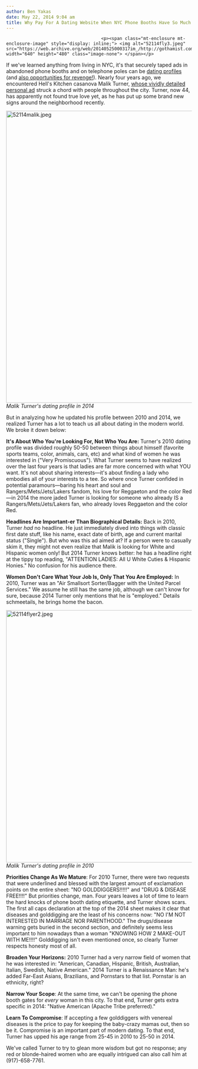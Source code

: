 ```yaml
---
author: Ben Yakas
date: May 22, 2014 9:04 am
title: Why Pay For A Dating Website When NYC Phone Booths Have So Much Free Space?
---
```


	
										<p><span class="mt-enclosure mt-enclosure-image" style="display: inline;"> <img alt="52114fly3.jpeg" src="https://web.archive.org/web/20140525000317im_/http://gothamist.com/attachments/byakas/52114fly3.jpeg" width="640" height="480" class="image-none"> </span></p>

<p>If we&apos;ve learned anything from living in NYC, it&apos;s that securely taped ads in abandoned phone booths and on telephone poles can be <a href="https://web.archive.org/web/20140525000317/http://gothamist.com/2012/02/03/females_only_weve_got_your_v-day_da.php">dating profiles</a> (and <a href="https://web.archive.org/web/20140525000317/http://gothamist.com/2012/05/04/photos_somebody_really_hates_tony_t_1.php#photo-1">also opportunities for revenge!</a>). Nearly four years ago, we encountered Hell&apos;s Kitchen casanova Malik Turner, <a href="https://web.archive.org/web/20140525000317/http://gothamist.com/2010/10/26/casanova_putting_payphones_to_good.php">whose vividly detailed personal ad</a> struck a chord with people throughout the city. Turner, now 44, has apparently not found true love yet, as he has put up some brand new signs around the neighborhood recently. </p>

<p><span class="mt-enclosure mt-enclosure-image" style="display: inline;"> </span></p><div class="image-none"> <img alt="52114malik.jpeg" src="https://web.archive.org/web/20140525000317im_/http://gothamist.com/attachments/byakas/52114malik.jpeg" width="640" height="793"> <br> <i> Malik Turner&apos;s dating profile in 2014</i></div> <p></p>

<p>But in analyzing how he updated his profile between 2010 and 2014, we realized Turner has a lot to teach us all about dating in the modern world. We broke it down below:</p>

<p><strong>It&apos;s About Who You&apos;re Looking For, Not Who You Are:</strong> Turner&apos;s 2010 dating profile was divided roughly 50-50 between things about himself (favorite sports teams, color, animals, cars, etc) and what kind of women he was interested in (&quot;Very Promiscuous&quot;). What Turner seems to have realized over the last four years is that ladies are far more concerned with what YOU want. It&apos;s not about sharing interests&#x2014;it&apos;s about finding a lady who embodies all of your interests to a tee. So where once Turner confided in potential paramours&#x2014;baring his heart and soul and Rangers/Mets/Jets/Lakers fandom, his love for Reggaeton and the color Red&#x2014;in 2014 the more jaded Turner is looking for someone who already IS a Rangers/Mets/Jets/Lakers fan, who already loves Reggaeton and the color Red. </p>

<p><strong>Headlines Are Important-er Than Biographical Details:</strong> Back in 2010, Turner <em>had</em> no headline. He just immediately dived into things with classic first date stuff, like his name, exact date of birth, age and current marital status (&quot;Single&quot;). But who was this ad aimed at? If a person were to casually skim it, they might not even realize that Malik is looking for White and Hispanic women only! But 2014 Turner knows better: he has a headline right at the tippy top reading, &quot;ATTENTION LADIES: All U White Cuties &amp; Hispanic Honies.&quot; No confusion for his audience there.</p>

<p><strong>Women Don&apos;t Care What Your Job Is, Only That You Are Employed:</strong> In 2010, Turner was an &quot;Air Smallsort Sorter/Bagger with the United Parcel Services.&quot; We assume he still has the same job, although we can&apos;t know for sure, because 2014 Turner only mentions that he is &quot;employed.&quot; Details schmeetails, he brings home the bacon.</p>

<p><span class="mt-enclosure mt-enclosure-image" style="display: inline;"> </span></p><div class="image-none"> <img alt="52114flyer2.jpeg" src="https://web.archive.org/web/20140525000317im_/http://gothamist.com/attachments/byakas/52114flyer2.jpeg" width="640" height="685"> <br> <i> Malik Turner&apos;s dating profile in 2010</i></div> <p></p>

<p><strong>Priorities Change As We Mature</strong>: For 2010 Turner, there were two requests that were underlined and blessed with the largest amount of exclamation points on the entire sheet: &quot;NO GOLDDIGGERS!!!!!&quot; and &quot;DRUG &amp; DISEASE FREE!!!!&quot; But priorities change, man. Four years leaves a lot of time to learn the hard knocks of phone booth dating etiquette, and Turner shows scars. The first all caps declaration at the top of the 2014 sheet makes it clear that diseases and golddigging are the least of his concerns now: &quot;NO I&apos;M NOT INTERESTED IN MARRIAGE NOR PARENTHOOD.&quot; The drugs/disease warning gets buried in the second section, and definitely seems less important to him nowadays than a woman &quot;KNOWING HOW 2 MAKE-OUT WITH ME!!!!&quot; Golddigging isn&apos;t even mentioned once, so clearly Turner respects honesty most of all.</p>

<p><strong>Broaden Your Horizons:</strong> 2010 Turner had a very narrow field of women that he was interested in: &quot;American, Canadian, Hispanic, British, Australian, Italian, Swedish, Native American.&quot; 2014 Turner is a Renaissance Man: he&apos;s added Far-East Asians, Brazilians, and Pornstars to that list. Pornstar is an ethnicity, right? </p>

<p><strong>Narrow Your Scope</strong>: At the same time, we can&apos;t be opening the phone booth gates for <em>every</em> woman in this city. To that end, Turner gets extra specific in 2014: &quot;Native American (Apache Tribe preferred).&quot; </p>

<p><strong>Learn To Compromise</strong>: If accepting a few golddiggers with venereal diseases is the price to pay for keeping the baby-crazy mamas out, then so be it. Compromise is an important part of modern dating. To that end, Turner has upped his age range from 25-45 in 2010 to 25-50 in 2014. </p>

<p>We&apos;ve called Turner to try to glean more wisdom but got no response; any red or blonde-haired women who are equally intrigued can also call him at (917)-658-7761.</p>					
										
									
				
